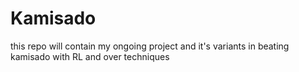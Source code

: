 # Kamisado
this repo will contain my ongoing project and it's variants in beating kamisado with RL and over techniques
